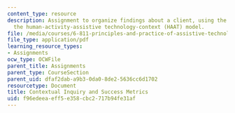 ```yaml
---
content_type: resource
description: Assignment to organize findings about a client, using the framework of
  the human-activity-assistive technology-context (HAAT) model.
file: /media/courses/6-811-principles-and-practice-of-assistive-technology-fall-2014/f96edeeaeff5e358cbc2717b94fe31af_MIT6_811F14_CntextulInqry.pdf
file_type: application/pdf
learning_resource_types:
- Assignments
ocw_type: OCWFile
parent_title: Assignments
parent_type: CourseSection
parent_uid: dfaf2dab-a9b3-0da0-8de2-5636cc6d1702
resourcetype: Document
title: Contextual Inquiry and Success Metrics
uid: f96edeea-eff5-e358-cbc2-717b94fe31af
---
```


